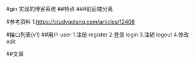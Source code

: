 #gin 实现的博客系统
##特点
###前后端分离



#参考资料
1.https://studygolang.com/articles/12408

#接口列表(v1)
##用户 user
1.注册 register
2.登录 login
3.注销 logout
4.修改 edit

##文章


